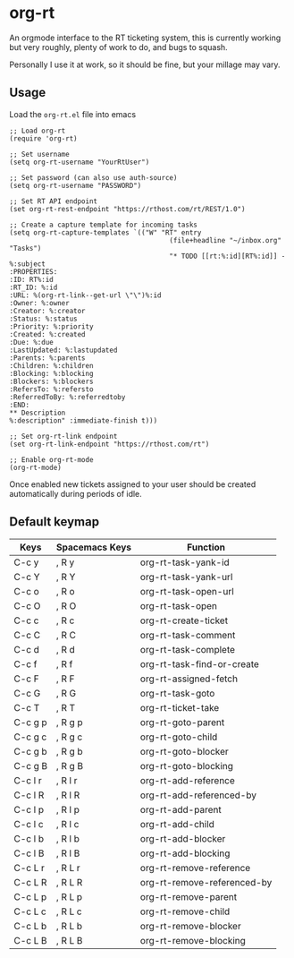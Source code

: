 # org-rt
 An orgmode interface to the RT ticketing system, this is currently working but
 very roughly, plenty of work to do, and bugs to squash.

 Personally I use it at work, so it should be fine, but your millage may vary.

## Usage

Load the `org-rt.el` file into emacs

```elisp
;; Load org-rt
(require 'org-rt)

;; Set username
(setq org-rt-username "YourRtUser")

;; Set password (can also use auth-source)
(setq org-rt-username "PASSWORD")

;; Set RT API endpoint
(set org-rt-rest-endpoint "https://rthost.com/rt/REST/1.0")

;; Create a capture template for incoming tasks
(setq org-rt-capture-templates `(("W" "RT" entry
                                        (file+headline "~/inbox.org" "Tasks")
                                        "* TODO [[rt:%:id][RT%:id]] - %:subject
:PROPERTIES:
:ID: RT%:id
:RT_ID: %:id
:URL: %(org-rt-link--get-url \"\")%:id
:Owner: %:owner
:Creator: %:creator
:Status: %:status
:Priority: %:priority
:Created: %:created
:Due: %:due
:LastUpdated: %:lastupdated
:Parents: %:parents
:Children: %:children
:Blocking: %:blocking
:Blockers: %:blockers
:RefersTo: %:refersto
:ReferredToBy: %:referredtoby
:END:
** Description
%:description" :immediate-finish t)))

;; Set org-rt-link endpoint
(set org-rt-link-endpoint "https://rthost.com/rt")

;; Enable org-rt-mode
(org-rt-mode)
```
Once enabled new tickets assigned to your user should be created automatically
during periods of idle.

## Default keymap
| Keys    | Spacemacs Keys | Function                    |
| ------- | -------------- | --------------------------- |
| C-c y   | , R y          | org-rt-task-yank-id         |
| C-c Y   | , R Y          | org-rt-task-yank-url        |
| C-c o   | , R o          | org-rt-task-open-url        |
| C-c O   | , R O          | org-rt-task-open            |
| C-c c   | , R c          | org-rt-create-ticket        |
| C-c C   | , R C          | org-rt-task-comment         |
| C-c d   | , R d          | org-rt-task-complete        |
| C-c f   | , R f          | org-rt-task-find-or-create  |
| C-c F   | , R F          | org-rt-assigned-fetch       |
| C-c G   | , R G          | org-rt-task-goto            |
| C-c T   | , R T          | org-rt-ticket-take          |
| C-c g p | , R g p        | org-rt-goto-parent          |
| C-c g c | , R g c        | org-rt-goto-child           |
| C-c g b | , R g b        | org-rt-goto-blocker         |
| C-c g B | , R g B        | org-rt-goto-blocking        |
| C-c l r | , R l r        | org-rt-add-reference        |
| C-c l R | , R l R        | org-rt-add-referenced-by    |
| C-c l p | , R l p        | org-rt-add-parent           |
| C-c l c | , R l c        | org-rt-add-child            |
| C-c l b | , R l b        | org-rt-add-blocker          |
| C-c l B | , R l B        | org-rt-add-blocking         |
| C-c L r | , R L r        | org-rt-remove-reference     |
| C-c L R | , R L R        | org-rt-remove-referenced-by |
| C-c L p | , R L p        | org-rt-remove-parent        |
| C-c L c | , R L c        | org-rt-remove-child         |
| C-c L b | , R L b        | org-rt-remove-blocker       |
| C-c L B | , R L B        | org-rt-remove-blocking      |
